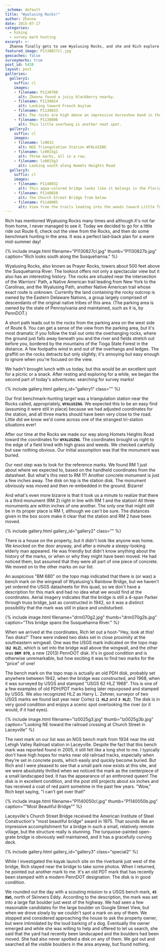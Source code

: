 ```yaml
---
_schema: default
title: "Wyalusing Rocks!"
author: Zhanna
date: 2015-07-17
categories:
  - hiking
  - survey mark hunting
excerpt: >-
  Zhanna finally gets to see Wyalusing Rocks, and she and Rich explore the area through several benchmark hunts.
featured_image: P1130827cl.jpg
geocaches: false
surveymarks: true
post_id: 5438
layout: post
galleries:
  gallery1:
    suffix: cl
    images:
    - filename: P1130788
      alt: Zhanna found a juicy blackberry nearby.
    - filename: P1130824
      alt: Looking toward French Asylum
    - filename: P1130833
      alt: The rocks are high above an impressive horseshoe bend in the river.
    - filename: P1130806
      alt: This little overhang is another neat spot.
  gallery2:
    suffix: cl
    images:
    - filename: lz0015
      alt: NGS Triangulation Station WYALUSING
    - filename: lz0015g1
      alt: Three marks, all in a row.     
    - filename: lz0015g3
      alt: Looking south along Homets Heights Road
  gallery3:
    suffix: cl
    images:
    - filename: P1140032
      alt: This aqua-colored bridge looks like it belongs in the Florida Keys!
    - filename: P1140020
      alt: The Church Street Bridge from below     
    - filename: P1140005
      alt: View from the trails leading into the woods toward Little Tuscarora Creek                        
---
```


Rich has mentioned Wyalusing Rocks many times and although it's not far from home, I never managed to see it. Today we decided to go for a little ride out Route 6, check out the view from the Rocks, and then do some benchmark hunting in the area. It was a perfect laid-back plan for a warm mid-summer day!

{% include image.html filename="P1130827cl.jpg" thumb="P1130827b.jpg" caption="Rich looks south along the Susquehanna." %}

Wyalusing Rocks, also known as Prayer Rocks, towers about 500 feet above the Susquehanna River. The lookout offers not only a spectacular view but it also has an interesting history. The rocks are situated near the intersection of the Warriors' Path, a Native American trail leading from New York to the Carolinas, and the Wyalusing Path, another Native American trail whose exact route is unknown. Currently the land containing the rocky outcrop is owned by the Eastern Delaware Nations, a group largely comprised of descendants of the original native tribes of this area. (The parking area is owned by the state of Pennsylvania and maintained, such as it is, by PennDOT.)

A short path leads out to the rocks from the parking area on the west side of Route 6. You can get a sense of the view from the parking area, but it's most dramatic if you follow the trail out onto the overhanging rocks, where the ground just falls away beneath you and the river and fields stretch out before you, bordered by the mountains of the Tioga State Forest in the distance. A few footpaths wind in and out of the overhangs and ledges. The graffiti on the rocks detracts but only slightly; it's annoying but easy enough to ignore when you're focused on the view. 

We hadn't brought lunch with us today, but this would be an excellent spot for a picnic or a snack. After resting and exploring for a while, we began the second part of today's adventures: searching for survey marks!

{% include gallery.html gallery_id="gallery1" class="" %}

Our first benchmark-hunting target was a triangulation station near the Rocks called, appropriately, **`WYALUSING`**. We expected this to be an easy find (assuming it were still in place) because we had adjusted coordinates for the station, and all three marks should have been very close to the road. Little did we know we'd come across one of the strangest tri-station situations ever!

After our time at the Rocks we made our way along Homets Heights Road toward the coordinates for **`WYALUSING`**. The coordinates brought us right to the edge of a field lined with high grass and weeds. We checked carefully but saw nothing obvious. Our initial assumption was that the monument was buried.

Our next step was to look for the reference marks. We found RM 1 just about where we expected to, based on the handheld coordinates from the datasheet. But what's this next to RM 1?! Another concrete monument is just a few inches away. The disk on top is the station disk. The monument obviously was moved and then re-embedded in the ground. Bizarre!

And what's even more bizarre is that it took us a minute to realize that there is a third monument (RM 2) right in line with RM 1 and the station! All three monuments are within inches of one another. The only one that might still be in its proper place is RM 1, although we can't be sure. The distances given in the box score make it clear that the station and RM 2 have been moved.

{% include gallery.html gallery_id="gallery2" class="" %}

There is a house on the property, but it didn't look like anyone was home. We knocked on the door anyway, and after a minute a sleepy-looking elderly man appeared. He was friendly but didn't know anything about the history of the marks, or when or why they might have been moved. He had noticed them, but assumed that they were all part of one piece of concrete. We moved on to the other marks on our list.

An auspicious "BM 680" on the topo map indicated that there is (or was) a bench mark on the wingwall of Wyalusing's Rainbow Bridge, but we haven't yet ordered the USGS datasheets for this quad, so we don't have a description for this mark and had no idea what we would find at the coordinates. Aerial imagery indicates that the bridge is still a 4-span Parker through truss bridge, just as constructed in 1942, so it was a distinct possibility that the mark was still in place and undisturbed.

{% include image.html filename="drm070g2.jpg" thumb="drm070g2b.jpg" caption="This bridge spans the Susquehanna River." %}

When we arrived at the coordinates, Rich let out a hoot-"Hey, look at this! _Two_ disks!" There were indeed two disks set in close proximity at the southeastern wingwall. One was the USGS mark indicated on the topo map (**`62 HLZ`**), which is set into the bridge wall above the wingwall, and the other was **`DRM 070`**, a new (2013) PennDOT disk. It's in good condition and is otherwise unremarkable, but how exciting it was to find two marks for the "price" of one!

The bench mark on the topo map is actually an old PDH disk, probably set anywhere between 1942, when the bridge was constructed, and 1968, when it was surveyed by USGS and stamped "USGS 62 HLZ 1968".  This is one of a few examples of old PDH/PDT marks being later repurposed and stamped by USGS. We also recognized HLZ as Harry L. Zehner, surveyor of two USGS marks we found last year near Cortez (**`1 HLZ`** and **`3 HLZ`**). The disk is in very good condition and enjoys a scenic spot overlooking the river (or it would, if it had eyes).

{% include image.html filename="lz0025g3.jpg" thumb="lz0025g3b.jpg" caption="Looking NE toward the railroad crossing at Church Street in Laceyville" %}

The next mark on our list was an NGS bench mark from 1934 near the old Lehigh Valley Railroad station in Laceyville. Despite the fact that this bench mark was reported found in 2005, it still felt like a long shot to me. I typically don't have high hopes for marks near old railroad tracks, especially when they're set in concrete posts, which easily and quickly become buried. But Rich and I were pleased to see that a small park now exists at this site, and we were absolutely thrilled when we noticed the mark as the centerpiece of a small landscaped bed. It has the appearance of an enthroned queen! The disk is in excellent condition, and the post still projects about six inches and has received a coat of red paint sometime in the past few years. "Wow," Rich kept saying, "I can't get over that!"

{% include image.html filename="P1140050cl.jpg" thumb="P1140050b.jpg" caption="&quot;Most Beautiful Bridge&quot;" %}

Laceyville's Church Street Bridge received the American Institute of Steel Construction's "most beautiful bridge" award in 1975. That sounds like an impressive accomplishment for a bridge in such a small, relatively remote village, but the structure really is stunning. The turquoise-painted open-grate bridge is obviously well maintained, and it has a gracefully curving deck. 

{% include gallery.html gallery_id="gallery3" class="special2" %}

While I investigated the kayak launch site on the riverbank just west of the bridge, Rich stayed near the bridge to take some photos. When I returned, he pointed out another mark to me. It's an old PDT mark that has recently been stamped with a modern PennDOT designation. The disk is in good condition.

We rounded out the day with a scouting mission to a USGS bench mark, **`45 EWS`**, north of Skinners Eddy. According to the description, the mark was set into a large flat boulder just west of the highway.  We had seen a few reasonable candidates for the large boulder on Google Street View, but when we drove slowly by we couldn't spot a mark on any of them. We stopped and considered approaching the house to ask the property owner, but were intimidated by the loud barking of a dog. Eventually the owner emerged and while she was willing to help and offered to let us search, she said that the yard had recently been landscaped and the boulders had been moved. She had also never spotted a disk on any of them. We got out and searched all the visible boulders in the area anyway, but found nothing.

